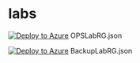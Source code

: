 # labs


[![Deploy to Azure](http://azuredeploy.net/AzureGov.png)](https://portal.azure.us/#create/Microsoft.Template/uri/https%3A%2F%2Fraw.githubusercontent.com%2Fjomolesk%2Flabs%2Fmaster%2FOPSLabRG.jsonn)
OPSLabRG.json

[![Deploy to Azure](http://azuredeploy.net/AzureGov.png)](https://portal.azure.us/#create/Microsoft.Template/uri/https%3A%2F%2Fraw.githubusercontent.com%2Fjomolesk%2Flabs%2Fmaster%2FBackupLabRG.json)
BackupLabRG.json 
